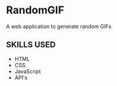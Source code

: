 # RandomGIF
A web application to generate random GIFs

## SKILLS USED
- HTML
- CSS
- JavaScript
- API's

